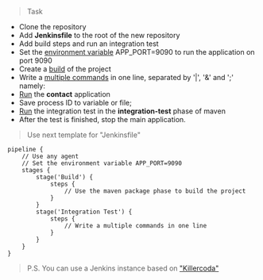>Task

- Clone the repository
- Add **Jenkinsfile** to the root of the new repository
- Add build steps and run an integration test
- Set the [environment variable](https://www.jenkins.io/doc/pipeline/tour/environment/) APP_PORT=9090 to run the application on port 9090
- Create a [build](https://www.baeldung.com/maven-skipping-tests) of the project
- Write a [multiple commands](https://www.howtogeek.com/269509/how-to-run-two-or-more-terminal-commands-at-once-in-linux/) in one line, separated by '|', '&' and ';' namely:
- [Run](https://www.baeldung.com/java-run-jar-with-arguments) the **contact** application
- Save process ID to variable or file;
- [Run](https://maven.apache.org/guides/introduction/introduction-to-the-lifecycle.html) the integration test in the **integration-test** phase of maven
- After the test is finished, stop the main application.

>Use next template for "Jenkinsfile"

```
pipeline {
    // Use any agent
    // Set the environment variable APP_PORT=9090
    stages {
        stage('Build') {
            steps {
                // Use the maven package phase to build the project
            }
        }
        stage('Integration Test') {
            steps {
                // Write a multiple commands in one line
            }
        }        
    }
}
```

>P.S. You can use a Jenkins instance based on ["Killercoda"](https://killercoda.com/softservedata/scenario/PracticalTask1)
